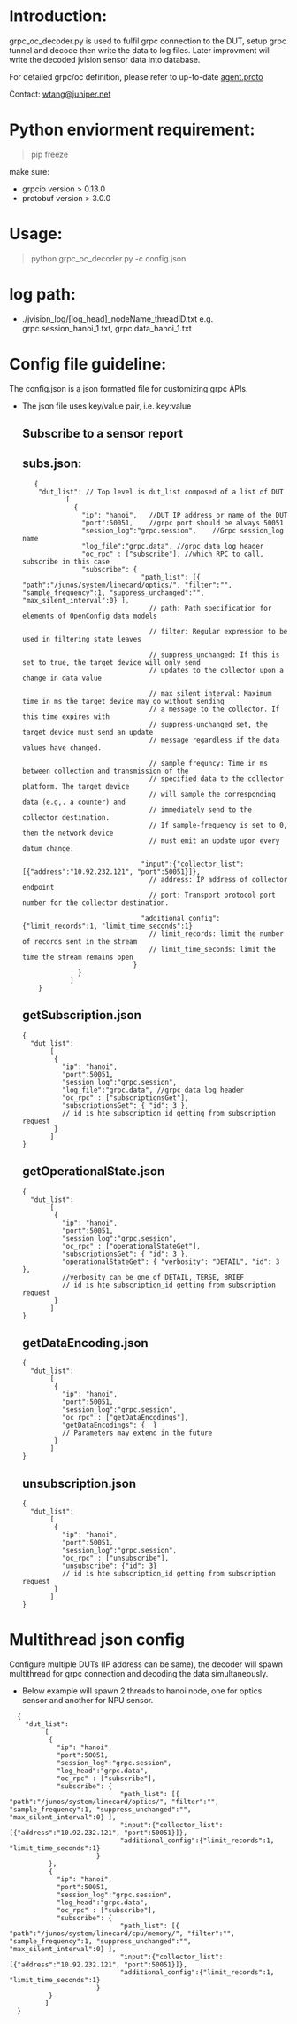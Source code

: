 

# Introduction:

  grpc_oc_decoder.py is used to fulfil grpc connection to the DUT, setup grpc tunnel and decode then write the data to log files.
  Later improvment will write the decoded jvision sensor data into database.
  
  For detailed grpc/oc definition, please refer to up-to-date 
  [agent.proto](https://github.com/nkumar43212/jvsim/blob/master/protos/agent.proto) 

  Contact: wtang@juniper.net

# Python enviorment requirement:
  > pip freeze

  make sure:
  * grpcio version > 0.13.0
  * protobuf version > 3.0.0

# Usage:
  > python grpc_oc_decoder.py -c config.json

# log path:
  * ./jvision_log/[log_head]_nodeName_threadID.txt
  e.g. grpc.session_hanoi_1.txt, grpc.data_hanoi_1.txt

# Config file guideline:
  The config.json is a json formatted file for customizing grpc APIs.
  * The json file uses key/value pair, i.e. key:value


    ## Subscribe to a sensor report
    ## subs.json:
    ```
       {
        "dut_list": // Top level is dut_list composed of a list of DUT
               [
                 {
                   "ip": "hanoi",   //DUT IP address or name of the DUT
                   "port":50051,    //grpc port should be always 50051
                   "session_log":"grpc.session",    //Grpc session_log name
                   "log_file":"grpc.data", //grpc data log header
                   "oc_rpc" : ["subscribe"], //which RPC to call, subscribe in this case
                   "subscribe": {
                                  "path_list": [{ "path":"/junos/system/linecard/optics/", "filter":"", "sample_frequency":1, "suppress_unchanged":"", "max_silent_interval":0} ],
                                    // path: Path specification for elements of OpenConfig data models

                                    // filter: Regular expression to be used in filtering state leaves

                                    // suppress_unchanged: If this is set to true, the target device will only send
                                    // updates to the collector upon a change in data value

                                    // max_silent_interval: Maximum time in ms the target device may go without sending
                                    // a message to the collector. If this time expires with
                                    // suppress-unchanged set, the target device must send an update
                                    // message regardless if the data values have changed.

                                    // sample_frequncy: Time in ms between collection and transmission of the
                                    // specified data to the collector platform. The target device
                                    // will sample the corresponding data (e.g,. a counter) and
                                    // immediately send to the collector destination.
                                    // If sample-frequency is set to 0, then the network device
                                    // must emit an update upon every datum change.

                                  "input":{"collector_list":[{"address":"10.92.232.121", "port":50051}]},
                                    // address: IP address of collector endpoint
                                    // port: Transport protocol port number for the collector destination.

                                  "additional_config":{"limit_records":1, "limit_time_seconds":1}
                                    // limit_records: limit the number of records sent in the stream
                                    // limit_time_seconds: limit the time the stream remains open
                                }
                  }
                ]
        }
    ```
    
    ## getSubscription.json
        {
          "dut_list":
               [
                {
                  "ip": "hanoi",
                  "port":50051,
                  "session_log":"grpc.session",
                  "log_file":"grpc.data", //grpc data log header
                  "oc_rpc" : ["subscriptionsGet"],
                  "subscriptionsGet": { "id": 3 },
                  // id is hte subscription_id getting from subscription request
                }
               ] 
        }

    ## getOperationalState.json
        {
          "dut_list":
               [
                {
                  "ip": "hanoi",
                  "port":50051,
                  "session_log":"grpc.session",
                  "oc_rpc" : ["operationalStateGet"],
                  "subscriptionsGet": { "id": 3 },
                  "operationalStateGet": { "verbosity": "DETAIL", "id": 3 },
                  //verbosity can be one of DETAIL, TERSE, BRIEF
                  // id is hte subscription_id getting from subscription request
                }
               ]
        }

    ## getDataEncoding.json 
        {
          "dut_list":
               [
                {
                  "ip": "hanoi",
                  "port":50051,
                  "session_log":"grpc.session",
                  "oc_rpc" : ["getDataEncodings"],
                  "getDataEncodings": {  }
                  // Parameters may extend in the future
                }
               ]
        }

    ## unsubscription.json
        {
          "dut_list":
               [
                {
                  "ip": "hanoi",
                  "port":50051,
                  "session_log":"grpc.session",
                  "oc_rpc" : ["unsubscribe"],
                  "unsubscribe": {"id": 3}
                  // id is hte subscription_id getting from subscription request
                }
               ]
        }

# Multithread json config
  Configure multiple DUTs (IP address can be same), the decoder will spawn multithread for grpc connection and decoding the data simultaneously.
  * Below example will spawn 2 threads to hanoi node, one for optics sensor and another for NPU sensor.
  
  ```
    {
      "dut_list":
           [
            {
              "ip": "hanoi",
              "port":50051,
              "session_log":"grpc.session",
              "log_head":"grpc.data",
              "oc_rpc" : ["subscribe"],
              "subscribe": {
                              "path_list": [{ "path":"/junos/system/linecard/optics/", "filter":"", "sample_frequency":1, "suppress_unchanged":"", "max_silent_interval":0} ],
                              "input":{"collector_list":[{"address":"10.92.232.121", "port":50051}]},
                              "additional_config":{"limit_records":1, "limit_time_seconds":1}
                        }
            },
            {
              "ip": "hanoi",
              "port":50051,
              "session_log":"grpc.session",
              "log_head":"grpc.data",
              "oc_rpc" : ["subscribe"],
              "subscribe": {
                              "path_list": [{ "path":"/junos/system/linecard/cpu/memory/", "filter":"", "sample_frequency":1, "suppress_unchanged":"", "max_silent_interval":0} ],
                              "input":{"collector_list":[{"address":"10.92.232.121", "port":50051}]},
                              "additional_config":{"limit_records":1, "limit_time_seconds":1}
                        }
            }
           ]
    }
  ```


